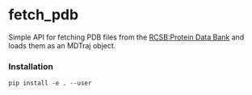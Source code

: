 # fetch_pdb
Simple API for fetching PDB files from the [RCSB:Protein Data Bank](http://www.rcsb.org/) and loads them as an MDTraj object.

### Installation
    pip install -e . --user
